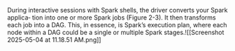 During interactive sessions with Spark shells, the driver converts your Spark applica‐ tion into one or more Spark jobs (Figure 2-3). It then transforms each job into a DAG. This, in essence, is Spark’s execution plan, where each node within a DAG could be a single or multiple Spark stages.![[Screenshot 2025-05-04 at 11.18.51 AM.png]]